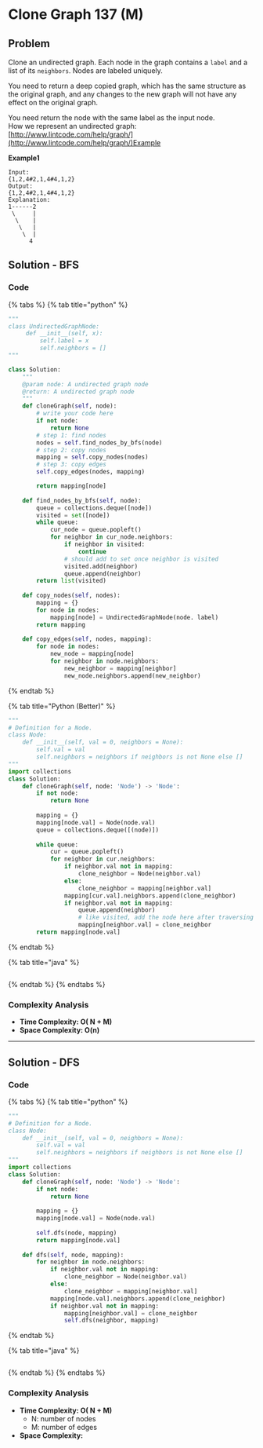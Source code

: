 # Clone Graph 137 (M)

## Problem



Clone an undirected graph. Each node in the graph contains a `label` and a list of its `neighbors`. Nodes are labeled uniquely.

You need to return a deep copied graph, which has the same structure as the original graph, and any changes to the new graph will not have any effect on the original graph.

You need return the node with the same label as the input node.\
How we represent an undirected graph: [http://www.lintcode.com/help/graph/](http://www.lintcode.com/help/graph/)Example

**Example1**

```
Input:
{1,2,4#2,1,4#4,1,2}
Output: 
{1,2,4#2,1,4#4,1,2}
Explanation:
1------2  
 \     |  
  \    |  
   \   |  
    \  |  
      4   
```

## Solution - BFS

### Code

{% tabs %}
{% tab title="python" %}
```python
"""
class UndirectedGraphNode:
     def __init__(self, x):
         self.label = x
         self.neighbors = []
"""

class Solution:
    """
    @param node: A undirected graph node
    @return: A undirected graph node
    """
    def cloneGraph(self, node):
        # write your code here
        if not node:
            return None
        # step 1: find nodes
        nodes = self.find_nodes_by_bfs(node)
        # step 2: copy nodes
        mapping = self.copy_nodes(nodes)
        # step 3: copy edges 
        self.copy_edges(nodes, mapping)

        return mapping[node]
    
    def find_nodes_by_bfs(self, node):
        queue = collections.deque([node])
        visited = set([node])
        while queue:
            cur_node = queue.popleft()
            for neighbor in cur_node.neighbors:
                if neighbor in visited:
                    continue
                # should add to set once neighbor is visited
                visited.add(neighbor)
                queue.append(neighbor)
        return list(visited)
    
    def copy_nodes(self, nodes):
        mapping = {}
        for node in nodes:
            mapping[node] = UndirectedGraphNode(node. label)
        return mapping
    
    def copy_edges(self, nodes, mapping):
        for node in nodes:
            new_node = mapping[node]
            for neighbor in node.neighbors:
                new_neighbor = mapping[neighbor]
                new_node.neighbors.append(new_neighbor)
```
{% endtab %}

{% tab title="Python (Better)" %}
```python
"""
# Definition for a Node.
class Node:
    def __init__(self, val = 0, neighbors = None):
        self.val = val
        self.neighbors = neighbors if neighbors is not None else []
"""
import collections
class Solution:
    def cloneGraph(self, node: 'Node') -> 'Node':
        if not node:
            return None
        
        mapping = {}
        mapping[node.val] = Node(node.val)
        queue = collections.deque([(node)])
        
        while queue:
            cur = queue.popleft()
            for neighbor in cur.neighbors:
                if neighbor.val not in mapping:
                    clone_neighbor = Node(neighbor.val)
                else:
                    clone_neighbor = mapping[neighbor.val]
                mapping[cur.val].neighbors.append(clone_neighbor)
                if neighbor.val not in mapping:
                    queue.append(neighbor)
                    # like visited, add the node here after traversing all the neighbors
                    mapping[neighbor.val] = clone_neighbor
        return mapping[node.val]
```
{% endtab %}

{% tab title="java" %}
```
```
{% endtab %}
{% endtabs %}

### Complexity Analysis

* **Time Complexity: O( N + M)**
* **Space Complexity: O(n)**

****

## Solution - DFS

### Code

{% tabs %}
{% tab title="python" %}
```python
"""
# Definition for a Node.
class Node:
    def __init__(self, val = 0, neighbors = None):
        self.val = val
        self.neighbors = neighbors if neighbors is not None else []
"""
import collections
class Solution:
    def cloneGraph(self, node: 'Node') -> 'Node':
        if not node:
            return None
        
        mapping = {}
        mapping[node.val] = Node(node.val)
        
        self.dfs(node, mapping)
        return mapping[node.val]
        
    def dfs(self, node, mapping):
        for neighbor in node.neighbors:
            if neighbor.val not in mapping:
                clone_neighbor = Node(neighbor.val)
            else:
                clone_neighbor = mapping[neighbor.val]
            mapping[node.val].neighbors.append(clone_neighbor)
            if neighbor.val not in mapping:
                mapping[neighbor.val] = clone_neighbor
                self.dfs(neighbor, mapping)
```
{% endtab %}

{% tab title="java" %}
```
```
{% endtab %}
{% endtabs %}

### Complexity Analysis

* **Time Complexity: O( N + M)**
  * N: number of nodes
  * M: number of edges
* **Space Complexity:**

